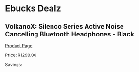 
# Ebucks Dealz
## VolkanoX: Silenco Series Active Noise Cancelling Bluetooth Headphones - Black
[Product Page](https://www.ebucks.com/web/shop/productSelected.do?prodId=370278995&catId=714972256)

Price: R1299.00

Savings: 


	